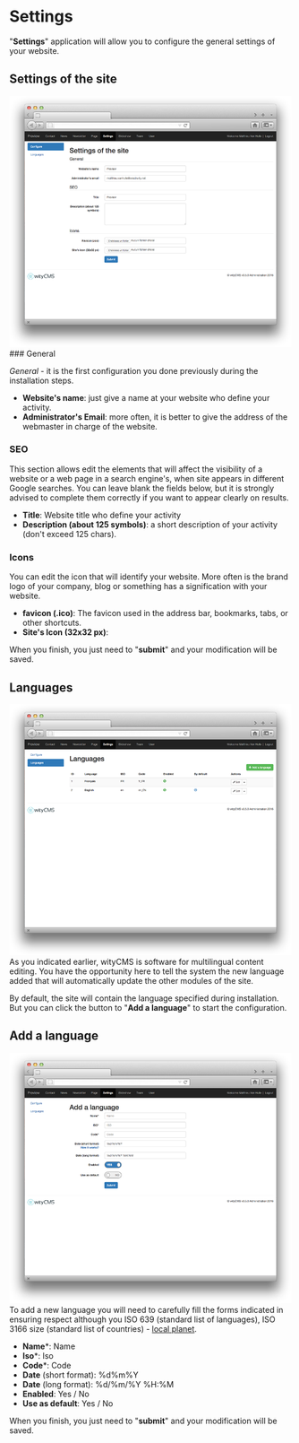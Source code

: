 # Settings

"**Settings**" application will allow you to configure the general settings of your website.

## Settings of the site

![](settings-01.png)
### General

*General* - it is the first configuration you done previously during the installation steps.

* **Website's name**: just give a name at your website who define your activity.
* **Administrator's Email**: more often, it is better to give the address of the webmaster in charge of the website.

### SEO

This section allows edit the elements that will affect the visibility of a website or a web page in a search engine's, when site appears in different Google searches. You can leave blank the fields below, but it is strongly advised to complete them correctly if you want to appear clearly on results.

* **Title**: Website title who define your activity
* **Description (about 125 symbols)**: a short description of your activity (don't exceed 125 chars).

### Icons

You can edit the icon that will identify your website. More often is the brand logo of your company, blog or something has a signification with your website.

* **favicon (.ico)**: The favicon used in the address bar, bookmarks, tabs, or other shortcuts.
* **Site's Icon (32x32 px)**:

When you finish, you just need to "**submit**" and your modification will be saved. 

## Languages

![](settings-02.png)
As you indicated earlier, wityCMS is software for multilingual content editing. You have the opportunity here to tell the system the new language added that will automatically update the other modules of the site.

By default, the site will contain the language specified during installation. But you can click the button to "**Add a language**" to start the configuration.

## Add a language

![](settings-03.png)
To add a new language you will need to carefully fill the forms indicated in ensuring respect although you ISO 639 (standard list of languages), ISO 3166 size (standard list of countries) - [local planet](http://www.localeplanet.com/icu/).

* **Name***:  Name
* **Iso***: Iso
* **Code***: Code
* **Date** (short format): %d%m%Y
* **Date** (long format): %d/%m/%Y %H:%M
* **Enabled**: Yes / No
* **Use as default**: Yes / No

When you finish, you just need to "**submit**" and your modification will be saved.